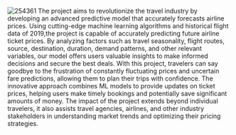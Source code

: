 ![254361](https://github.com/nmadhu3112/Predicting-the-price-of-Airline-/assets/118467950/647b553b-1813-4bc9-b9c5-c48b3e7ec0b6)
The project aims to revolutionize the travel industry by developing an advanced predictive model that accurately forecasts airline prices. Using cutting-edge machine learning algorithms and historical flight data of 2019,the project is capable of accurately predicting future airline ticket prices. By analyzing factors such as travel seasonality, flight routes, source, destination, duration, demand patterns, and other relevant variables, our model offers users valuable insights to make informed decisions and secure the best deals. With this project, travelers can say goodbye to the frustration of constantly fluctuating prices and uncertain fare predictions, allowing them to plan their trips with confidence. The innovative approach combines ML models to provide updates on ticket prices, helping users make timely bookings and potentially save significant amounts of money. The impact of the project extends beyond individual travelers, it also assists travel agencies, airlines, and other industry stakeholders in understanding market trends and optimizing their pricing strategies.
